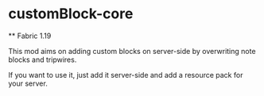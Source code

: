 # customBlock-core

** Fabric 1.19

This mod aims on adding custom blocks on server-side by overwriting note blocks and tripwires.

If you want to use it, just add it server-side and add a resource pack for your server.
